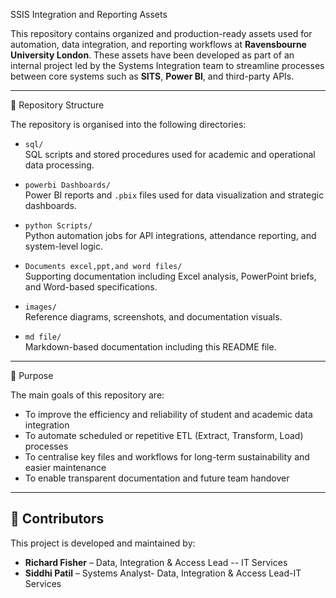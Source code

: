  SSIS Integration and Reporting Assets

This repository contains organized and production-ready assets used for automation, data integration, and reporting workflows at **Ravensbourne University London**. These assets have been developed as part of an internal project led by the Systems Integration team to streamline processes between core systems such as **SITS**, **Power BI**, and third-party APIs.

---

 📁 Repository Structure

The repository is organised into the following directories:

- `sql/`  
  SQL scripts and stored procedures used for academic and operational data processing.

- `powerbi Dashboards/`  
  Power BI reports and `.pbix` files used for data visualization and strategic dashboards.

- `python Scripts/`  
  Python automation jobs for API integrations, attendance reporting, and system-level logic.

- `Documents excel,ppt,and word files/`  
  Supporting documentation including Excel analysis, PowerPoint briefs, and Word-based specifications.

- `images/`  
  Reference diagrams, screenshots, and documentation visuals.

- `md file/`  
  Markdown-based documentation including this README file.

---

🎯 Purpose

The main goals of this repository are:

- To improve the efficiency and reliability of student and academic data integration  
- To automate scheduled or repetitive ETL (Extract, Transform, Load) processes  
- To centralise key files and workflows for long-term sustainability and easier maintenance  
- To enable transparent documentation and future team handover  

---

## 👥 Contributors

This project is developed and maintained by:

 
- **Richard Fisher** – Data, Integration & Access Lead -- IT Services
- **Siddhi Patil** – Systems Analyst- Data, Integration & Access Lead-IT Services



